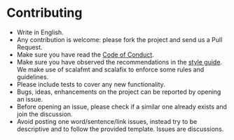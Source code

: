 # Contributing

  * Write in English.
  * Any contribution is welcome: please fork the project and send us a Pull Request.
  * Make sure you have read the [Code of Conduct](CODE_OF_CONDUCT.md).
  * Make sure you have observed the recommendations in the [style guide](https://docs.scala-lang.org/style/). We make use of scalafmt and scalafix to enforce some rules and guidelines.
  * Please include tests to cover any new functionality.
  * Bugs, ideas, enhancements on the project can be reported by opening an issue.
  * Before opening an issue, please check if a similar one already exists and join the discussion.
  * Avoid posting one word/sentence/link issues, instead try to be descriptive and to follow the provided template. Issues are discussions.
